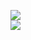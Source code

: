 [![](https://img.shields.io/badge/Made%20With-Github%20Spray-lightgrey.svg?style=for-the-badge&logo=github)](https://github.com/Annihil/github-spray#23776)  
[![](https://i.imgur.com/2DrTn0Z.gif)](https://github.com/Annihil/github-spray)